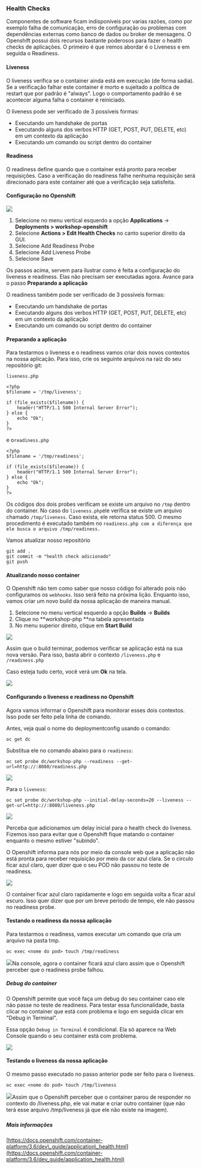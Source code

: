 ### Health Checks

Componentes de software ficam indisponíveis por varias razões, como por exemplo falha de comunicação, erro de configuração ou problemas com dependências externas como banco de dados ou broker de mensagens. O Openshift possui dois recursos bastante poderosos para fazer o health checks de aplicações. O primeiro é que iremos abordar é o Liveness e em seguida o Readiness.

#### Liveness

O liveness verifica se o container ainda está em execução \(de forma sadia\). Se a verificação falhar este container é morto e sujeitado a política de restart que por padrão é "always". Logo o comportamento padrão é se acontecer alguma falha o container é reiniciado.

O liveness pode ser verificado de 3 possíveis formas:

* Executando um handshake de portas
* Executando alguns dos verbos HTTP \(GET, POST, PUT, DELETE, etc\) em um contexto da aplicação
* Executando um comando ou script dentro do container

#### Readiness

O readiness define quando que o container está pronto para receber requisições. Caso a verificação do readiness falhe nenhuma requisição será direcionado para este container até que a verificação seja satisfeita.

#### Configuração no Openshift

![](https://storage.googleapis.com/workshop-openshift/ocp-health-checks.gif)

1. Selecione no menu vertical esquerdo a opção **Applications** -&gt; **Deployments &gt; workshop-openshift**
2. Selecione **Actions &gt; Edit Health Checks** no canto superior direito da GUI.
3. Selecione Add Readiness Probe
4. Selecione Add Liveness Probe
5. Selecione Save

Os passos acima, servem para ilustrar como é feita a configuração do liveness e readiness. Elas não precisam ser executadas agora. Avance para o passo **Preparando a aplicação**

O readiness também pode ser verificado de 3 possíveis formas:

* Executando um handshake de portas
* Executando alguns dos verbos HTTP \(GET, POST, PUT, DELETE, etc\) em um contexto da aplicação
* Executando um comando ou script dentro do container

#### Preparando a aplicação

Para testarmos o liveness e o readiness vamos criar dois novos contextos na nossa aplicação. Para isso, crie os seguinte arquivos na raiz do seu repositório git:

`liveness.php`

```
<?php
$filename = '/tmp/liveness';

if (file_exists($filename)) {
    header("HTTP/1.1 500 Internal Server Error");
} else {
    echo "Ok";
}
?>
```

e o`readiness.php`

```
<?php
$filename = '/tmp/readiness';

if (file_exists($filename)) {
    header("HTTP/1.1 500 Internal Server Error");
} else {
    echo "Ok";
}
?>
```

Os códigos dos dois probes verificam se existe um arquivo no `/tmp` dentro do container. No caso do `liveness.php`ele verifica se existe um arquivo chamado `/tmp/liveness`. Caso exista, ele retorna status 500. O mesmo procedimento é executado também no `readiness.php com a diferença que ele busca o arquivo /tmp/readiness.`

Vamos atualizar nosso repositório

```
git add .
git commit -m "health check adicionado"
git push
```

#### Atualizando nosso container

O Openshift não tem como saber que nosso código foi alterado pois não configuramos os `webhooks`. Isso será feito na próxima lição. Enquanto isso, vamos criar um novo build da nossa aplicação de maneira manual.

1. Selecione no menu vertical esquerdo a opção **Builds** -&gt; **Builds**
2. Clique no **workshop-php **na tabela apresentada
3. No menu superior direito, clique em **Start Build**

![](/assets/new-build.gif)

Assim que o build terminar, podemos verificar se aplicação está na sua nova versão. Para isso, basta abrir o contexto `/liveness.php` e `/readiness.php`

Caso esteja tudo certo, você verá um **Ok** na tela.

![](/assets/live-read.gif)

#### Configurando o liveness e readiness no Openshift

Agora vamos informar o Openshift para monitorar esses dois contextos. Isso pode ser feito pela linha de comando.

Antes, veja qual o nome do deploymentconfig usando o comando:

```
oc get dc
```

Substitua ele no comando abaixo para o `readiness`:

```
oc set probe dc/workshop-php --readiness --get-url=http://:8080/readiness.php
```

![](/assets/readiness-cmd.gif)

Para o `liveness`:

```
oc set probe dc/workshop-php --initial-delay-seconds=20 --liveness --get-url=http://:8080/liveness.php
```

![](/assets/liveness-cmd.gif)

Perceba que adicionamos um delay inicial para o health check do liveness. Fizemos isso para evitar que o Openshift fique matando o container enquanto o mesmo estiver "subindo".

O Openshift informa para nós por meio da console web que a aplicação não está pronta para receber requisição por meio da cor azul clara. Se o circulo ficar azul claro, quer dizer que o seu POD não passou no teste de readiness.

![](/assets/readiness.gif)

O container ficar azul claro rapidamente e logo em seguida volta a ficar azul escuro. Isso quer dizer que por um breve período de tempo, ele não passou no readiness probe.

#### Testando o readiness da nossa aplicação

Para testarmos o readiness, vamos executar um comando que cria um arquivo na pasta tmp.

```
oc exec <nome do pod> touch /tmp/readiness
```

![](/assets/readiness-file.gif)Na console, agora o container ficará azul claro assim que o Openshift perceber que o readiness probe falhou.

##### Debug do container

O Openshift permite que você faça um debug do seu container caso ele não passe no teste de readiness. Para testar essa funcionalidade, basta clicar no container que está com problema e logo em seguida clicar em "Debug in Terminal".

Essa opção `Debug in Terminal` é condicional. Ela só aparece na Web Console quando o seu container está com problema.

![](/assets/debug.gif)



#### Testando o liveness da nossa aplicação

O mesmo passo executado no passo anterior pode ser feito para o liveness.

```
oc exec <nome do pod> touch /tmp/liveness
```

![](/assets/liveness-cmd2.gif)Assim que o Openshift perceber que o container parou de responder no contexto do /liveness.php, ele vai matar e criar outro container \(que não terá esse arquivo /tmp/liveness já que ele não existe na imagem\).

##### 

##### Mais informações

[https://docs.openshift.com/container-platform/3.6/dev\_guide/application\_health.html](https://docs.openshift.com/container-platform/3.6/dev_guide/application_health.html)

